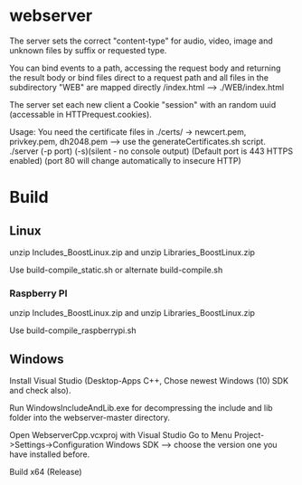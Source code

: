 # webserver

The server sets the correct "content-type" for audio, video, image and unknown files by suffix or requested type.

You can bind events to a path, accessing the request body and returning the result body
or
bind files direct to a request path
and
all files in the subdirectory "WEB" are mapped directly /index.html --> ./WEB/index.html

The server set each new client a Cookie "session" with an random uuid (accessable in HTTPrequest.cookies).

Usage:
You need the certificate files in ./certs/ -> newcert.pem, privkey.pem, dh2048.pem  --> use the generateCertificates.sh script.
./server (-p port) (-s)(silent - no console output)    (Default port is 443 HTTPS enabled) (port 80 will change automatically to insecure HTTP)

# Build
## Linux
unzip Includes_BoostLinux.zip  and unzip Libraries_BoostLinux.zip

Use build-compile_static.sh or alternate build-compile.sh
### Raspberry PI
unzip Includes_BoostLinux.zip  and unzip Libraries_BoostLinux.zip

Use build-compile_raspberrypi.sh

## Windows
Install Visual Studio (Desktop-Apps C++, Chose newest Windows (10) SDK and check also).

Run WindowsIncludeAndLib.exe for decompressing the include and lib folder into the webserver-master directory.

Open WebserverCpp.vcxproj with Visual Studio
Go to Menu Project->Settings->Configuration Windows SDK --> choose the version one you have installed before.

Build x64 (Release)
